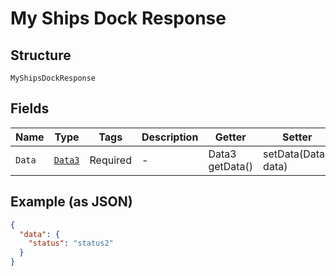 
# My Ships Dock Response

## Structure

`MyShipsDockResponse`

## Fields

| Name | Type | Tags | Description | Getter | Setter |
|  --- | --- | --- | --- | --- | --- |
| `Data` | [`Data3`](../../doc/models/data-3.md) | Required | - | Data3 getData() | setData(Data3 data) |

## Example (as JSON)

```json
{
  "data": {
    "status": "status2"
  }
}
```

